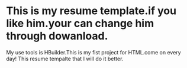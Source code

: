 # This is my resume template.if you like him.your can change him through dowanload.
My use tools is HBuilder.This is my fist project for HTML.come on every day!
This resume tempalte that I will  do it better.
